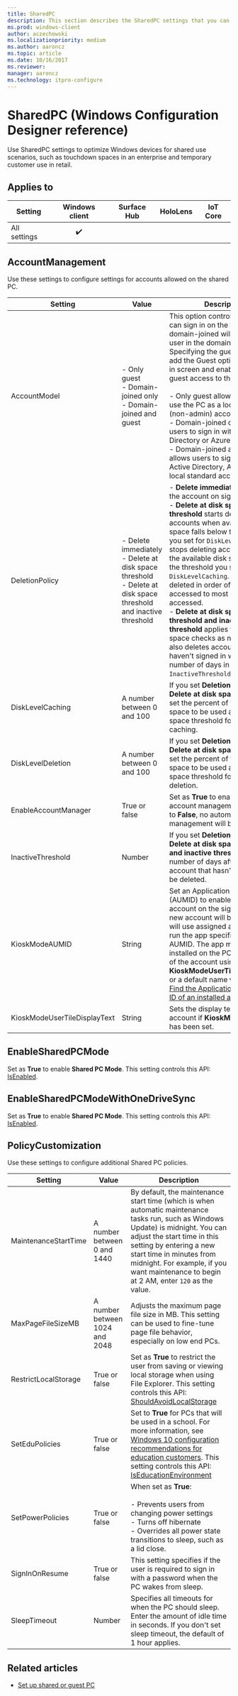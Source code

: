 ```yaml
---
title: SharedPC
description: This section describes the SharedPC settings that you can configure in provisioning packages for Windows using Windows Configuration Designer.
ms.prod: windows-client
author: aczechowski
ms.localizationpriority: medium
ms.author: aaroncz
ms.topic: article
ms.date: 10/16/2017
ms.reviewer: 
manager: aaroncz
ms.technology: itpro-configure
---
```


# SharedPC (Windows Configuration Designer reference)

Use SharedPC settings to optimize Windows devices for shared use scenarios, such as touchdown spaces in an enterprise and temporary customer use in retail.

## Applies to

| Setting   | Windows client | Surface Hub | HoloLens | IoT Core |
| --- | :---: | :---: | :---: | :---: | 
| All settings | ✔️  |  |  |  |

## AccountManagement

Use these settings to configure settings for accounts allowed on the shared PC.

| Setting | Value | Description |
| --- | --- | --- |
| AccountModel  | - Only guest</br>- Domain-joined only</br>- Domain-joined and guest  | This option controls how users can sign in on the PC. Choosing domain-joined will enable any user in the domain to sign in. Specifying the guest option will add the Guest option to the sign in screen and enable anonymous guest access to the PC. </br></br>- Only guest allows anyone to use the PC as a local standard (non-admin) account.</br>- Domain-joined only allows users to sign in with an Active Directory or Azure AD account.</br>- Domain-joined and guest allows users to sign in with an Active Directory, Azure AD, or local standard account.  |
| DeletionPolicy  | - Delete immediately </br>- Delete at disk space threshold</br>- Delete at disk space threshold and inactive threshold | - **Delete immediately** deletes the account on sign out.</br>- **Delete at disk space threshold** starts deleting accounts when available disk space falls below the threshold you set for `DiskLevelDeletion`. It stops deleting accounts when the available disk space reaches the threshold you set for `DiskLevelCaching`. Accounts are deleted in order of oldest accessed to most recently accessed.</br>- **Delete at disk space threshold and inactive threshold** applies the same disk space checks as noted above. It also deletes accounts if they haven't signed in within the number of days in `InactiveThreshold`.  |
| DiskLevelCaching  | A number between 0 and 100  | If you set **DeletionPolicy** to **Delete at disk space threshold**, set the percent of total disk space to be used as the disk space threshold for account caching.  |
| DiskLevelDeletion  | A number between 0 and 100  | If you set **DeletionPolicy** to **Delete at disk space threshold**, set the percent of total disk space to be used as the disk space threshold for account deletion.  |
| EnableAccountManager  | True or false  | Set as **True** to enable automatic account management. When set to **False**, no automatic account management will be done.  |
| InactiveThreshold  | Number  | If you set **DeletionPolicy** to **Delete at disk space threshold and inactive threshold**, set the number of days after which an account that hasn't signed in will be deleted.  |
| KioskModeAUMID  | String  | Set an Application User Model ID (AUMID) to enable the kiosk account on the sign in screen. A new account will be created and will use assigned access to only run the app specified by the AUMID. The app must be installed on the PC. Set the name of the account using **KioskModeUserTileDisplayText**, or a default name will be used. [Find the Application User Model ID of an installed app](/previous-versions/windows/embedded/dn449300(v=winembedded.82))  |
| KioskModeUserTileDisplayText  | String  | Sets the display text on the kiosk account if **KioskModeAUMID** has been set.  |

## EnableSharedPCMode

Set as **True** to enable **Shared PC Mode**. This setting controls this API: [IsEnabled](/uwp/api/windows.system.profile.sharedmodesettings).

## EnableSharedPCModeWithOneDriveSync

Set as **True** to enable **Shared PC Mode**. This setting controls this API: [IsEnabled](/uwp/api/windows.system.profile.sharedmodesettings).


## PolicyCustomization

Use these settings to configure additional Shared PC policies.

| Setting | Value | Description |
| --- | --- | --- |
| MaintenanceStartTime  | A number between 0 and 1440  | By default, the maintenance start time (which is when automatic maintenance tasks run, such as Windows Update) is midnight. You can adjust the start time in this setting by entering a new start time in minutes from midnight. For example, if you want maintenance to begin at 2 AM, enter `120` as the value.  |
| MaxPageFileSizeMB  | A number between 1024 and 2048  | Adjusts the maximum page file size in MB. This setting can be used to fine-tune page file behavior, especially on low end PCs.  |
| RestrictLocalStorage  | True or false  | Set as **True** to restrict the user from saving or viewing local storage when using File Explorer. This setting controls this API: [ShouldAvoidLocalStorage](/uwp/api/windows.system.profile.sharedmodesettings)  |
| SetEduPolicies  | True or false  | Set to **True** for PCs that will be used in a school. For more information, see [Windows 10 configuration recommendations for education customers](/education/windows/configure-windows-for-education). This setting controls this API: [IsEducationEnvironment](/uwp/api/windows.system.profile.educationsettings)  |
| SetPowerPolicies  | True or false  | When set as **True**:</br></br>- Prevents users from changing power settings</br>- Turns off hibernate</br>- Overrides all power state transitions to sleep, such as a lid close.  |
| SignInOnResume  | True or false  | This setting specifies if the user is required to sign in with a password when the PC wakes from sleep.  |
| SleepTimeout  | Number  | Specifies all timeouts for when the PC should sleep. Enter the amount of idle time in seconds. If you don't set sleep timeout, the default of 1 hour applies.  |

## Related articles

- [Set up shared or guest PC](../set-up-shared-or-guest-pc.md)
